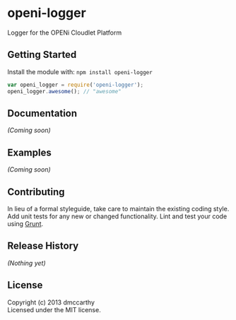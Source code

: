 # openi-logger

Logger for the OPENi Cloudlet Platform

## Getting Started
Install the module with: `npm install openi-logger`

```javascript
var openi_logger = require('openi-logger');
openi_logger.awesome(); // "awesome"
```

## Documentation
_(Coming soon)_

## Examples
_(Coming soon)_

## Contributing
In lieu of a formal styleguide, take care to maintain the existing coding style. Add unit tests for any new or changed functionality. Lint and test your code using [Grunt](http://gruntjs.com/).

## Release History
_(Nothing yet)_

## License
Copyright (c) 2013 dmccarthy  
Licensed under the MIT license.
